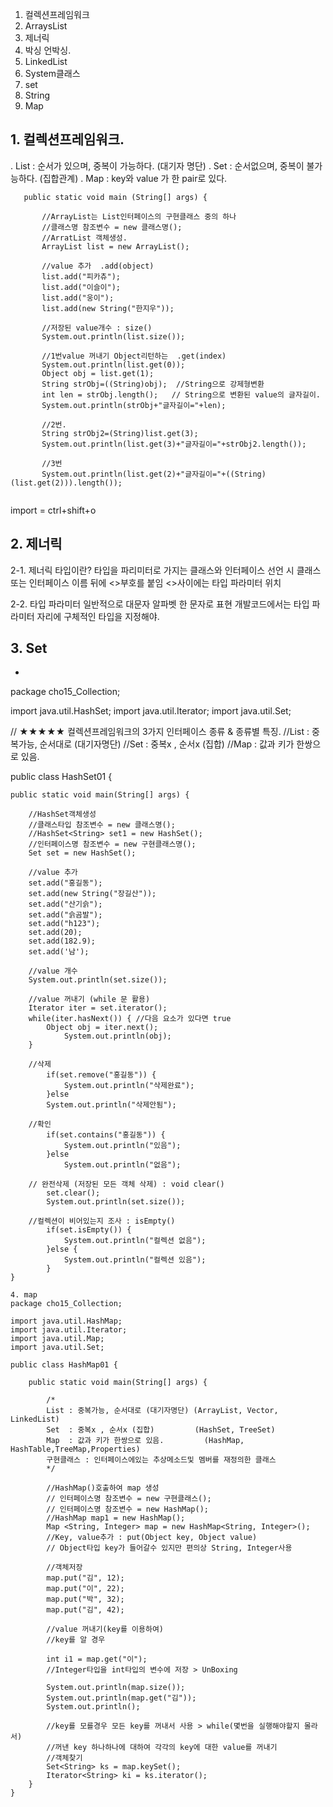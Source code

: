 1. 컬렉션프레임워크
2. ArraysList
3. 제너릭
4. 박싱 언박싱.
5. LinkedList
6. System클래스
7. set
8. String
9. Map

## 1. 컬렉션프레임워크.
 . List : 순서가 있으며, 중복이 가능하다.    (대기자 명단)
 . Set  : 순서없으며, 중복이 불가능하다.     (집합관계)
 . Map  : key와 value 가 한 pair로 있다.  
 
 ```
	public static void main (String[] args) {
		
		//ArrayList는 List인터페이스의 구현클래스 중의 하나
		//클래스명 참조변수 = new 클래스명();
		//ArratList 객체생성.
		ArrayList list = new ArrayList();
		
		//value 추가  .add(object)
		list.add("피카츄");
		list.add("이슬이");
		list.add("웅이");
		list.add(new String("한지우"));
		
		//저장된 value개수 : size() 
		System.out.println(list.size());
		
		//1번value 꺼내기 Object리턴하는  .get(index)
		System.out.println(list.get(0));
		Object obj = list.get(1);
		String strObj=((String)obj);  //String으로 강제형변환
		int len = strObj.length();   // String으로 변환된 value의 글자길이.
		System.out.println(strObj+"글자길이="+len);
		
		//2번.
		String strObj2=(String)list.get(3);
		System.out.println(list.get(3)+"글자길이="+strObj2.length());
		
		//3번
		System.out.println(list.get(2)+"글자길이="+((String)(list.get(2))).length());
		
```

import = ctrl+shift+o

## 2. 제너릭
 2-1. 제너릭 타입이란?
 타입을 파리미터로 가지는 클래스와 인터페이스 선언 시 클래스 또는 인터페이스 이름 뒤에 <>부호를 붙임 <>사이에는 타입 파라미터 위치
 
 2-2. 타입 파라미터
 일반적으로 대문자 알파벳 한 문자로 표현 개발코드에서는 타입 파라미터 자리에 구체적인 타입을 지정해야.
 
 ## 3. Set
 - ```
package cho15_Collection;

import java.util.HashSet;
import java.util.Iterator;
import java.util.Set;


// ★★★★★ 컬렉션프레임워크의 3가지 인터페이스 종류 & 종류별 특징.
//List : 중복가능, 순서대로 (대기자명단)
//Set  : 중복x , 순서x (집합)
//Map  : 값과 키가 한쌍으로 있음.

public class HashSet01 {

	public static void main(String[] args) {
		
		//HashSet객체생성
		//클래스타입 참조변수 = new 클래스명();
		//HashSet<String> set1 = new HashSet();
		//인터페이스명 참조변수 = new 구현클래스명();
		Set set = new HashSet();
		
		//value 추가
		set.add("홍길동");
		set.add(new String("장길산"));
		set.add("산기슭");
		set.add("슭곰발");
		set.add("h123");
		set.add(20); 
		set.add(182.9); 
		set.add('남');
		
		//value 개수
		System.out.println(set.size());
		
		//value 꺼내기 (while 문 활용)
		Iterator iter = set.iterator();
		while(iter.hasNext()) { //다음 요소가 있다면 true
			Object obj = iter.next();
				System.out.println(obj);
		}
		
		//삭제
			if(set.remove("홍길동")) {
				System.out.println("삭제완료");
			}else
			System.out.println("삭제안됨");
		
		//확인
			if(set.contains("홍길동")) {
				System.out.println("있음");
			}else
				System.out.println("없음");
			
		// 완전삭제 (저장된 모든 객체 삭제) : void clear()
			set.clear();
			System.out.println(set.size());
			
		//컬렉션이 비어있는지 조사 : isEmpty()
			if(set.isEmpty()) {
				System.out.println("컬렉션 없음");
			}else {
				System.out.println("컬렉션 있음");
			}
	}

```
4. map
package cho15_Collection;

import java.util.HashMap;
import java.util.Iterator;
import java.util.Map;
import java.util.Set;

public class HashMap01 {

	public static void main(String[] args) {

		/*
		List : 중복가능, 순서대로 (대기자명단) (ArrayList, Vector, LinkedList)
		Set  : 중복x , 순서x (집합)		  (HashSet, TreeSet)
		Map  : 값과 키가 한쌍으로 있음.		  (HashMap, HashTable,TreeMap,Properties)
		구현클래스 : 인터페이스에있는 추상메소드및 멤버를 재정의한 클래스
		*/
		
		//HashMap()호출하여 map 생성
		// 인터페이스명 참조변수 = new 구현클래스();
		// 인터페이스명 참조변수 = new HashMap();
		//HashMap map1 = new HashMap();
		Map <String, Integer> map = new HashMap<String, Integer>();
		//Key, value추가 : put(Object key, Object value)
		// Object타입 key가 들어갈수 있지만 편의상 String, Integer사용
		
		//객체저장
		map.put("김", 12);
		map.put("이", 22);
		map.put("박", 32);
		map.put("김", 42);
		
		//value 꺼내기(key를 이용하여)
		//key를 알 경우
		
		int i1 = map.get("이");
		//Integer타입을 int타입의 변수에 저장 > UnBoxing
		
		System.out.println(map.size());
		System.out.println(map.get("김"));
		System.out.println();
		
		//key를 모를경우 모든 key를 꺼내서 사용 > while(몇번을 실행해야할지 몰라서)
		//꺼낸 key 하나하나에 대하여 각각의 key에 대한 value를 꺼내기
		//객체찾기
		Set<String> ks = map.keySet();
		Iterator<String> ki = ks.iterator();
	}
}
